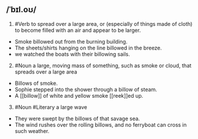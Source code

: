 ## /ˈbɪl.oʊ/
1. #Verb
to spread over a large area, or (especially of things made of cloth) to become filled with an air and appear to be larger.

- Smoke billowed out from the burning building.
- The sheets/shirts hanging on the line billowed in the breeze.
- we watched the boats with their billowing sails.

2. #Noun 
a large, moving mass of something, such as smoke or cloud, that spreads over a large area

- Billows of smoke.
- Sophie stepped into the shower through a billow of steam.
- A [[billow]] of white and yellow smoke [[reek]]ed up. 

3. #Noun #Literary 
a large wave

- They were swept by the billows of that savage sea.
- The wind rushes over the rolling billows, and no ferryboat can cross in such weather.